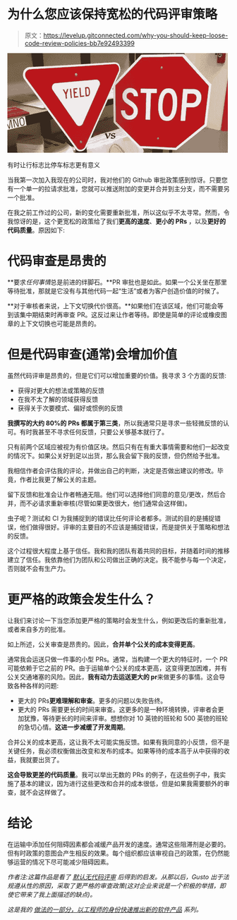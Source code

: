 # 为什么您应该保持宽松的代码评审策略

> 原文：<https://levelup.gitconnected.com/why-you-should-keep-loose-code-review-policies-bb7e92493399>

![](img/451fbf2ddd7aabbcb631c11b6817d913.png)

有时让行标志比停车标志更有意义

当我第一次加入我现在的公司时，我对他们的 Github 审批政策感到惊讶。只要您有一个单一的拉请求批准，您就可以推送附加的变更并合并到主分支，而不需要另一个批准。

在我之前工作过的公司，新的变化需要重新批准，所以这似乎不太寻常。然而，令我惊讶的是，这个更宽松的政策给了我们**更高的速度**、**更小的 PRs** ，以及**更好的代码质量**。原因如下:

# 代码审查是昂贵的

**要求*任何事情*总是前进的绊脚石。**PR 审批也是如此。如果一个公关坐在那里等待批准，那就是它没有与其他代码一起“生活”或者为客户创造价值的时候了。

**对于审核者来说，上下文切换代价很高。**如果他们在该区域，他们可能会等到该集中期结束时再审查 PR。这反过来让作者等待。即使是简单的评论或橡皮图章的上下文切换也可能是昂贵的。

# 但是代码审查(通常)会增加价值

虽然代码评审是昂贵的，但是它们可以增加重要的价值。我寻求 3 个方面的反馈:

*   获得对更大的想法或策略的反馈
*   在我不太了解的领域获得反馈
*   获得关于次要模式、偏好或惯例的反馈

**我撰写的大约 80%的 PRs 都属于第三类**，所以我通常只是寻求一些轻微反馈的认可。有时我甚至不寻求任何反馈，只要公关够基本就行了。

只有前两个区域应被视为有价值区块。然后只有在有重大事情需要和他们一起改变的情况下。如果公关好到足以出货，那么我会留下我的反馈，但仍然给予批准。

我相信作者会评估我的评论，并做出自己的判断，决定是否做出建议的修改。毕竟，作者比我更了解公关的主题。

留下反馈和批准会让作者畅通无阻。他们可以选择他们同意的意见/更改，然后合并，而不必请求重新审核(尽管如果更改很大，他们通常会这样做)。

虫子呢？测试和 CI 为我捕捉到的错误比任何评论者都多。测试的目的是捕捉错误，他们做得很好。评审的主要目的不应该是捕捉错误，而是提供关于策略和想法的反馈。

这个过程很大程度上基于信任。我和我的团队有着共同的目标，并随着时间的推移建立了信任。我依靠他们为团队和公司做出正确的决定。我不能参与每一个决定，否则就不会有生产力。

# 更严格的政策会发生什么？

让我们来讨论一下当您添加更严格的策略时会发生什么，例如更改后的重新批准，或者来自多方的批准。

如上所述，公关审查是昂贵的。因此，**合并单个公关的成本变得更高**。

通常我会运送只做一件事的小型 PRs。通常，当构建一个更大的特征时，一个 PR 可能依赖于它之前的 PR。由于运输单个公关的成本更高，这变得更加困难，并有公关交通堵塞的风险。因此，**我有动力去运送更大的 pr**来做更多的事情。这会导致各种各样的问题:

*   更大的 PRs**更难理解和审查**。更多的问题以失败告终。
*   更大的 PRs 需要更长的时间来审查。这更多的是一种环境转换，评审者会更加犹豫，等待更长的时间来评审。想想你对 10 英镑的班轮和 500 英镑的班轮的急切心情。**这进一步减缓了开发周期**。

合并公关的成本更高，这让我不太可能实施反馈。如果有我同意的小反馈，但不是关键任务，我必须权衡做出改变和发布的成本。如果等待的成本高于从中获得的收益，我就要出货了。

**这会导致更差的代码质量**。我可以举出无数的 PRs 的例子，在这些例子中，我实施了基本的建议，因为进行这些更改和合并的成本很低，但是如果我需要额外的审查，就不会这样做了。

# 结论

在运输中添加任何阻碍因素都会减缓产品开发的速度。通常这些阻滞剂是必要的。但有时政策的意图会产生相反的效果。每个组织都应该审视自己的政策，在仍然能够运营的情况下尽可能减少阻碍因素。

*作者注:这篇作品是看了* [*默认无代码评审*](https://www.raycast.com/blog/no-code-reviews-by-default/?fbclid=IwAR286xv4i5gVWqC6niH1s5Z8iUTHKuqiQxjrHfEg_4ZD6tU4fujBqonLtRo) *后得到的启发。从那以后，Gusto 出于法规遵从性的原因，采取了更严格的审查政策(这对企业来说是一个积极的举措，即使它带来了我上面描述的缺点)。*

*这是我的* [*做法的一部分，以工程师的身份快速推出新的软件产品*](https://vonkunesnewton.medium.com/practices-to-rapidly-ship-new-software-products-as-an-engineer-296319e9d39c) *系列。*